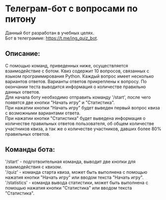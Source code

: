 # Телеграм-бот с вопросами по питону  
Данный бот разработан в учебных целях.  
Бот в телеграмме: https://t.me/ing_quiz_bot.  
## Описание:  
С помощью команд, приведенных ниже, осуществляется взаимодействие с ботом. Квиз содержит 10 вопросов, связанных с языком программирования Python. Каждый вопрос имеет несколько вариантов ответов. Варианты ответов прикреплены к вопросу. 
По окончании теста выводится информация о количестве правильно данных ответов.  
Для начала боту необходимо отправить команду '/start', после чего появятся две кнопки "Начать игру" и "Статистика".  
При нажатии кнопки "Начать игру" будет выведен первый вопрос квиза с возможными вариантами ответа.  
При нажатии кнопки "Статистика" будет выведена информация о количестве правильных ответов пользователя, об общем количестве участников квиза, а так же о количестве участников, давших более 80% правильных ответов.  
## Команды бота:  
'/start' - подготвоительная команда, выводит две кнопки для взаимодействия с квизом.  
'/quiz' - команда старта квиза, может быть выполнена с помощью нажатия кнопки "Начать игру" или вводом текста "Начать игру".  
'/statistics' - команда вывода статистики, может быть выполнена с помощью нажатия кнопки "Статистика" или вводом текста "Статистика".
